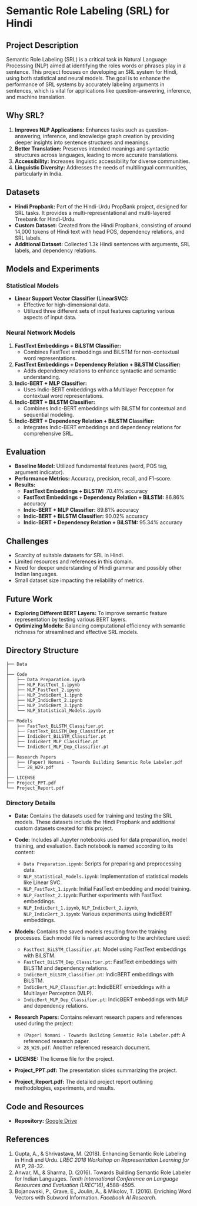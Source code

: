 
# Semantic Role Labeling (SRL) for Hindi

<!-- ## Team Information

- **Course:** Introduction to NLP (S24CS7.401)
- **Advisor:** Prof. Manish Shrivastava, Prof. Rahul Mishra
- **Mentor:** Advaith Malladi
- **Team Number:** 54
- **Team Name:** Lang3.1
- **Team Members:**
  - Mohit Sharma (2022201060)
  - Neeraj Asdev (2022201056)
  - Hrishikesh Deshpande (2022201065)
- **Academic Year:** 2023-2024 -->

## Project Description

Semantic Role Labeling (SRL) is a critical task in Natural Language Processing (NLP) aimed at identifying the roles words or phrases play in a sentence. This project focuses on developing an SRL system for Hindi, using both statistical and neural models. The goal is to enhance the performance of SRL systems by accurately labeling arguments in sentences, which is vital for applications like question-answering, inference, and machine translation.

## Why SRL?

1. **Improves NLP Applications:** Enhances tasks such as question-answering, inference, and knowledge graph creation by providing deeper insights into sentence structures and meanings.
2. **Better Translation:** Preserves intended meanings and syntactic structures across languages, leading to more accurate translations.
3. **Accessibility:** Increases linguistic accessibility for diverse communities.
4. **Linguistic Diversity:** Addresses the needs of multilingual communities, particularly in India.

## Datasets

- **Hindi Propbank:** Part of the Hindi-Urdu PropBank project, designed for SRL tasks. It provides a multi-representational and multi-layered Treebank for Hindi-Urdu.
- **Custom Dataset:** Created from the Hindi Propbank, consisting of around 14,000 tokens of Hindi text with head POS, dependency relations, and SRL labels.
- **Additional Dataset:** Collected 1.3k Hindi sentences with arguments, SRL labels, and dependency relations.

## Models and Experiments

### Statistical Models

- **Linear Support Vector Classifier (LinearSVC):**
  - Effective for high-dimensional data.
  - Utilized three different sets of input features capturing various aspects of input data.

### Neural Network Models

1. **FastText Embeddings + BiLSTM Classifier:**
   - Combines FastText embeddings and BiLSTM for non-contextual word representations.
2. **FastText Embeddings + Dependency Relation + BiLSTM Classifier:**
   - Adds dependency relations to enhance syntactic and semantic understanding.
3. **Indic-BERT + MLP Classifier:**
   - Uses Indic-BERT embeddings with a Multilayer Perceptron for contextual word representations.
4. **Indic-BERT + BiLSTM Classifier:**
   - Combines Indic-BERT embeddings with BiLSTM for contextual and sequential modeling.
5. **Indic-BERT + Dependency Relation + BiLSTM Classifier:**
   - Integrates Indic-BERT embeddings and dependency relations for comprehensive SRL.

## Evaluation

- **Baseline Model:** Utilized fundamental features (word, POS tag, argument indicator).
- **Performance Metrics:** Accuracy, precision, recall, and F1-score.
- **Results:**
  - **FastText Embeddings + BiLSTM:** 70.41% accuracy
  - **FastText Embeddings + Dependency Relation + BiLSTM:** 86.86% accuracy
  - **Indic-BERT + MLP Classifier:** 89.81% accuracy
  - **Indic-BERT + BiLSTM Classifier:** 90.02% accuracy
  - **Indic-BERT + Dependency Relation + BiLSTM:** 95.34% accuracy

## Challenges

- Scarcity of suitable datasets for SRL in Hindi.
- Limited resources and references in this domain.
- Need for deeper understanding of Hindi grammar and possibly other Indian languages.
- Small dataset size impacting the reliability of metrics.

## Future Work

- **Exploring Different BERT Layers:** To improve semantic feature representation by testing various BERT layers.
- **Optimizing Models:** Balancing computational efficiency with semantic richness for streamlined and effective SRL models.

## Directory Structure

```
├── Data
│
├── Code
│   ├── Data Preparation.ipynb
│   ├── NLP_FastText_1.ipynb
│   ├── NLP_FastText_2.ipynb
│   ├── NLP_IndicBert_1.ipynb
│   ├── NLP_IndicBert_2.ipynb
│   ├── NLP_IndicBert_3.ipynb
│   └── NLP_Statistical_Models.ipynb
│
├── Models
│   ├── FastText_BiLSTM_Classifier.pt
│   ├── FastText_BiLSTM_Dep_Classifier.pt
│   ├── IndicBert_BiLSTM_Classifier.pt
│   ├── IndicBert_MLP_Classifier.pt
│   └── IndicBert_MLP_Dep_Classifier.pt
│
├── Research Papers
│   ├── (Paper) Nomani - Towards Building Semantic Role Labeler.pdf
│   └── 28_W29.pdf
│
├── LICENSE
├── Project_PPT.pdf
└── Project_Report.pdf
```

### Directory Details

- **Data:** Contains the datasets used for training and testing the SRL models. These datasets include the Hindi Propbank and additional custom datasets created for this project.

- **Code:** Includes all Jupyter notebooks used for data preparation, model training, and evaluation. Each notebook is named according to its content:
  - `Data Preparation.ipynb`: Scripts for preparing and preprocessing data.
  - `NLP_Statistical_Models.ipynb`: Implementation of statistical models like Linear SVC.
  - `NLP_FastText_1.ipynb`: Initial FastText embedding and model training.
  - `NLP_FastText_2.ipynb`: Further experiments with FastText embeddings.
  - `NLP_IndicBert_1.ipynb`, `NLP_IndicBert_2.ipynb`, `NLP_IndicBert_3.ipynb`: Various experiments using IndicBERT embeddings.
  
- **Models:** Contains the saved models resulting from the training processes. Each model file is named according to the architecture used:
  - `FastText_BiLSTM_Classifier.pt`: Model using FastText embeddings with BiLSTM.
  - `FastText_BiLSTM_Dep_Classifier.pt`: FastText embeddings with BiLSTM and dependency relations.
  - `IndicBert_BiLSTM_Classifier.pt`: IndicBERT embeddings with BiLSTM.
  - `IndicBert_MLP_Classifier.pt`: IndicBERT embeddings with a Multilayer Perceptron (MLP).
  - `IndicBert_MLP_Dep_Classifier.pt`: IndicBERT embeddings with MLP and dependency relations.

- **Research Papers:** Contains relevant research papers and references used during the project:
  - `(Paper) Nomani - Towards Building Semantic Role Labeler.pdf`: A referenced research paper.
  - `28_W29.pdf`: Another referenced research document.

- **LICENSE:** The license file for the project.

- **Project_PPT.pdf:** The presentation slides summarizing the project.

- **Project_Report.pdf:** The detailed project report outlining methodologies, experiments, and results.

## Code and Resources

- **Repository:** [Google Drive](https://drive.google.com/drive/folders/1Bxp186cMNVTH1QoJezUzb2cu0Fxug3De?usp=sharing)

## References

1. Gupta, A., & Shrivastava, M. (2018). Enhancing Semantic Role Labeling in Hindi and Urdu. *LREC 2018 Workshop on Representation Learning for NLP*, 28-32.
2. Anwar, M., & Sharma, D. (2016). Towards Building Semantic Role Labeler for Indian Languages. *Tenth International Conference on Language Resources and Evaluation (LREC'16)*, 4588-4595.
3. Bojanowski, P., Grave, E., Joulin, A., & Mikolov, T. (2016). Enriching Word Vectors with Subword Information. *Facebook AI Research*.
